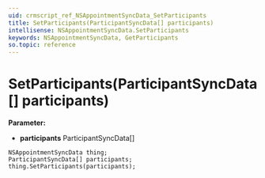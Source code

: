 ```yaml
---
uid: crmscript_ref_NSAppointmentSyncData_SetParticipants
title: SetParticipants(ParticipantSyncData[] participants)
intellisense: NSAppointmentSyncData.SetParticipants
keywords: NSAppointmentSyncData, GetParticipants
so.topic: reference
---
```


# SetParticipants(ParticipantSyncData[] participants)

**Parameter:** 
 - **participants** ParticipantSyncData[]

```crmscript
NSAppointmentSyncData thing;
ParticipantSyncData[] participants;
thing.SetParticipants(participants);
```


